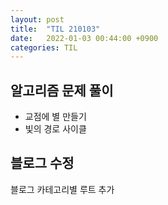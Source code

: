 ```yaml
---
layout: post
title:  "TIL 210103"
date:   2022-01-03 00:44:00 +0900
categories: TIL
---
```

## 알고리즘 문제 풀이
- 교점에 별 만들기
- 빛의 경로 사이클

## 블로그 수정
블로그 카테고리별 루트 추가